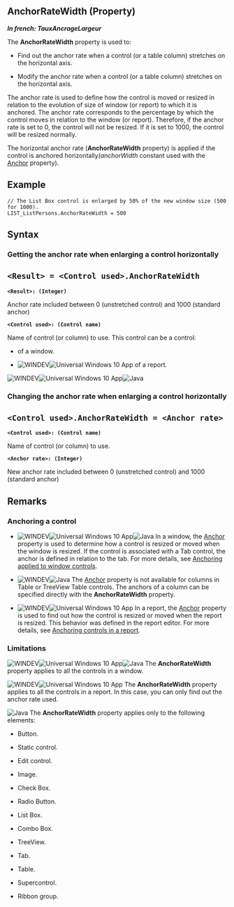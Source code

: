 


## AnchorRateWidth (Property)

***In french: TauxAncrageLargeur***
	



<a name="XUse"></a>
<a name="Use"></a>
<a name="description"></a>
The **AnchorRateWidth** property is used to:

- Find out the anchor rate when a control (or a table column) stretches on the horizontal axis.

- Modify the anchor rate when a control (or a table column) stretches on the horizontal axis.




The anchor rate is used to define how the control is moved or resized in relation to the evolution of size of window (or report) to which it is anchored. The anchor rate corresponds to the percentage by which the control moves in relation to the window (or report). Therefore, if the anchor rate is set to 0, the control will not be resized. If it is set to 1000, the control will be resized normally.

The horizontal anchor rate (**AnchorRateWidth** property) is applied if the control is anchored horizontally(*anchorWidth* constant used with the [Anchor](../Proprietes/2510001.md) property).


<a name="Example1"></a>
<a name="sample_code"></a>

## Example


```wl
// The List Box control is enlarged by 50% of the new window size (500 for 1000).
LIST_ListPersons.AnchorRateWidth = 500
```

<a name="XSYNTAX"></a>
<a name="SYNTAX1"></a>

## Syntax

### Getting the anchor rate when enlarging a control horizontally

`<Result> = <Control used>.AnchorRateWidth`
---

**`<Result>: (Integer)`**

Anchor rate included between 0 (unstretched control) and 1000 (standard anchor)

**`<Control used>: (Control name)`**

Name of control (or column) to use. This control can be a control: 

- of a window.

- ![WINDEV](https://doc.pcsoft.fr/ext/images/us/WD.png)![Universal Windows 10 App](https://doc.pcsoft.fr/ext/images/us/UNIVERSALAPP.png) of a report.





<a name="SYNTAX2"></a>
![WINDEV](https://doc.pcsoft.fr/ext/images/us/WD.png)![Universal Windows 10 App](https://doc.pcsoft.fr/ext/images/us/UNIVERSALAPP.png)![Java](https://doc.pcsoft.fr/ext/images/us/JAVA.png) 
### Changing the anchor rate when enlarging a control horizontally

`<Control used>.AnchorRateWidth = <Anchor rate>`
---

**`<Control used>: (Control name)`**

Name of control (or column) to use.

**`<Anchor rate>: (Integer)`**

New anchor rate included between 0 (unstretched control) and 1000 (standard anchor)  



<a name="NOTE0"></a>
<a name="NOTE0_1"></a>

## Remarks


### Anchoring a control
<a name="anchoring_control_ELTPARAGRAPHE000109"></a>

- ![WINDEV](https://doc.pcsoft.fr/ext/images/us/WD.png)![Universal Windows 10 App](https://doc.pcsoft.fr/ext/images/us/UNIVERSALAPP.png)![Java](https://doc.pcsoft.fr/ext/images/us/JAVA.png) In a window, the [Anchor](../Proprietes/2510001.md) property is used to determine how a control is resized or moved when the window is resized. If the control is associated with a Tab control, the anchor is defined in relation to the tab.
	For more details, see [Anchoring applied to window controls](../WDChamp/2026002.md). 

- ![WINDEV](https://doc.pcsoft.fr/ext/images/us/WD.png)![Java](https://doc.pcsoft.fr/ext/images/us/JAVA.png) The [Anchor](../Proprietes/2510001.md) property is not available for columns in Table or TreeView Table controls. The anchors of a column can be specified directly with the **AnchorRateWidth** property.

- ![WINDEV](https://doc.pcsoft.fr/ext/images/us/WD.png)![Universal Windows 10 App](https://doc.pcsoft.fr/ext/images/us/UNIVERSALAPP.png) In a report, the [Anchor](../Proprietes/2510001.md) property is used to find out how the control is resized or moved when the report is resized. This behavior was defined in the report editor. 
	For more details, see [Anchoring controls in a report](../WDChamp/1013298.md). 



<a name="NOTE0_2"></a>


### Limitations
<a name="limitations_ELTPARAGRAPHE000147"></a>

![WINDEV](https://doc.pcsoft.fr/ext/images/us/WD.png)![Universal Windows 10 App](https://doc.pcsoft.fr/ext/images/us/UNIVERSALAPP.png)![Java](https://doc.pcsoft.fr/ext/images/us/JAVA.png) The **AnchorRateWidth** property applies to all the controls in a window.

![WINDEV](https://doc.pcsoft.fr/ext/images/us/WD.png)![Universal Windows 10 App](https://doc.pcsoft.fr/ext/images/us/UNIVERSALAPP.png) The **AnchorRateWidth** property applies to all the controls in a report. In this case, you can only find out the anchor rate used.

![Java](https://doc.pcsoft.fr/ext/images/us/JAVA.png) The **AnchorRateWidth** property applies only to the following elements:

- Button.

- Static control.

- Edit control.

- Image.

- Check Box.

- Radio Button.

- List Box.

- Combo Box.

- TreeView.

- Tab.

- Table.

- Supercontrol.

- Ribbon group.





